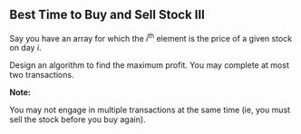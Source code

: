 ## Best Time to Buy and Sell Stock III

Say you have an array for which the *i*<sup>th</sup> element is the price of a given stock on day *i*.

Design an algorithm to find the maximum profit. You may complete at most two transactions.

**Note:**

You may not engage in multiple transactions at the same time (ie, you must sell the stock before you buy again).